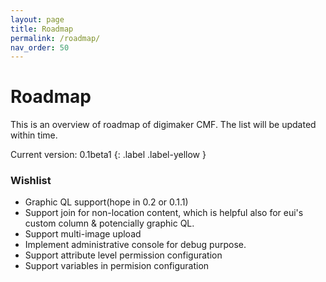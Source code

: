 ```yaml
---
layout: page
title: Roadmap
permalink: /roadmap/
nav_order: 50
---
```


# Roadmap
This is an overview of roadmap of digimaker CMF. The list will be updated within time.

Current version:
0.1beta1
{: .label .label-yellow }

### Wishlist
- Graphic QL support(hope in 0.2 or 0.1.1)
- Support join for non-location content, which is helpful also for eui's custom column & potencially graphic QL.
- Support multi-image upload
- Implement administrative console for debug purpose.
- Support attribute level permission configuration
- Support variables in permision configuration
